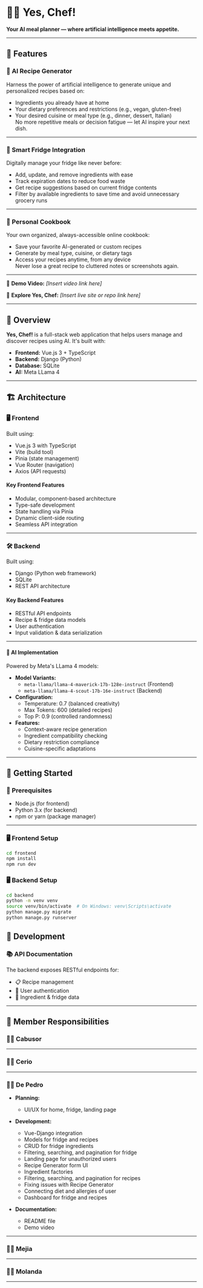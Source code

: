 # 👨‍🍳 Yes, Chef!
**Your AI meal planner — where artificial intelligence meets appetite.**

---

## 🌟 Features
### 🤖 AI Recipe Generator  
Harness the power of artificial intelligence to generate unique and personalized recipes based on:
- Ingredients you already have at home  
- Your dietary preferences and restrictions (e.g., vegan, gluten-free)  
- Your desired cuisine or meal type (e.g., dinner, dessert, Italian)  
No more repetitive meals or decision fatigue — let AI inspire your next dish.

---

### 🧊 Smart Fridge Integration  
Digitally manage your fridge like never before:
- Add, update, and remove ingredients with ease  
- Track expiration dates to reduce food waste  
- Get recipe suggestions based on current fridge contents  
- Filter by available ingredients to save time and avoid unnecessary grocery runs  

---

### 📖 Personal Cookbook  
Your own organized, always-accessible online cookbook:
- Save your favorite AI-generated or custom recipes  
- Generate by meal type, cuisine, or dietary tags  
- Access your recipes anytime, from any device  
Never lose a great recipe to cluttered notes or screenshots again.

---

🎥 **Demo Video:** _[Insert video link here]_

🔗 **Explore Yes, Chef:** _[Insert live site or repo link here]_

---

## 📌 Overview
**Yes, Chef!** is a full-stack web application that helps users manage and discover recipes using AI. It's built with:

- **Frontend:** Vue.js 3 + TypeScript
- **Backend:** Django (Python)
- **Database:** SQLite
- **AI:** Meta LLama 4 

---

## 🏗️ Architecture

### 🖥️ Frontend
Built using:
- Vue.js 3 with TypeScript
- Vite (build tool)
- Pinia (state management)
- Vue Router (navigation)
- Axios (API requests)

#### Key Frontend Features
- Modular, component-based architecture
- Type-safe development
- State handling via Pinia
- Dynamic client-side routing
- Seamless API integration

---

### 🛠️ Backend
Built using:
- Django (Python web framework)
- SQLite
- REST API architecture

#### Key Backend Features
- RESTful API endpoints
- Recipe & fridge data models
- User authentication
- Input validation & data serialization

---
#### 🧠 AI Implementation
Powered by Meta's LLama 4 models:
- **Model Variants:**
  - `meta-llama/llama-4-maverick-17b-128e-instruct` (Frontend)
  - `meta-llama/llama-4-scout-17b-16e-instruct` (Backend)
- **Configuration:**
  - Temperature: 0.7 (balanced creativity)
  - Max Tokens: 600 (detailed recipes)
  - Top P: 0.9 (controlled randomness)
- **Features:**
  - Context-aware recipe generation
  - Ingredient compatibility checking
  - Dietary restriction compliance
  - Cuisine-specific adaptations
---

## 🚀 Getting Started

### 🔧 Prerequisites
- Node.js (for frontend)
- Python 3.x (for backend)
- npm or yarn (package manager)

---

### 🖥️ Frontend Setup
```bash
cd frontend
npm install
npm run dev
```

### 🖥️ Backend Setup
```bash
cd backend
python -m venv venv
source venv/bin/activate  # On Windows: venv\Scripts\activate
python manage.py migrate
python manage.py runserver
```

## 🧪 Development

### 📚 API Documentation
The backend exposes RESTful endpoints for:

- 📋 Recipe management  
- 🔐 User authentication  
- 🧊 Ingredient & fridge data  

---

## 👥 Member Responsibilities

### 🧑‍💻 Cabusor

---

### 🧑‍💻 Cerio

---

### 🧑‍💻 De Pedro
- **Planning:**  
  - UI/UX for home, fridge, landing page

- **Development:**  
  - Vue-Django integration  
  - Models for fridge and recipes  
  - CRUD for fridge ingredients  
  - Filtering, searching, and pagination for fridge  
  - Landing page for unauthorized users  
  - Recipe Generator form UI  
  - Ingredient factories
  - Filtering, searching, and pagination for recipes
  - Fixing issues with Recipe Generator
  - Connecting diet and allergies of user
  - Dashboard for fridge and recipes 

- **Documentation:**  
  - README file  
  - Demo video

---

### 👩‍💻 Mejia  

---

### 👨‍💻 Molanda  

---



